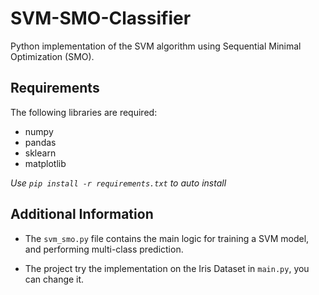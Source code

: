 # SVM-SMO-Classifier  
Python implementation of the SVM algorithm using Sequential Minimal Optimization (SMO).  
  
## Requirements
The following libraries are required:  
  
- numpy
- pandas
- sklearn
- matplotlib
  
_Use ```pip install -r requirements.txt``` to auto install_   
  
## Additional Information  

- The ```svm_smo.py``` file contains the main logic for training a SVM model, and performing multi-class prediction.  
  
- The project try the implementation on the Iris Dataset in ```main.py```, you can change it.